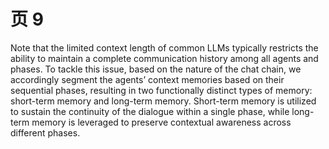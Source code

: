 # 页 9
Note that the limited context length of common LLMs typically restricts the ability to maintain a complete communication history among all agents and phases. To tackle this issue, based on the nature of the chat chain, we accordingly segment the agents’ context memories based on their sequential phases, resulting in two functionally distinct types of memory: short-term memory and long-term memory. Short-term memory is utilized to sustain the continuity of the dialogue within a single phase, while long-term memory is leveraged to preserve contextual awareness across different phases.